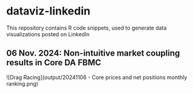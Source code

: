 # dataviz-linkedin

This repository contains R code snippets, used to generate data visualizations posted on LinkedIn

## 06 Nov. 2024: Non-intuitive market coupling results in Core DA FBMC

![Drag Racing](output/20241106 - Core prices and net positions monthly ranking.png)
